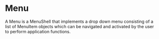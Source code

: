 # Menu

A Menu is a MenuShell that implements a drop down menu consisting of a list of MenuItem objects which can be navigated and activated by the user to perform application functions.
